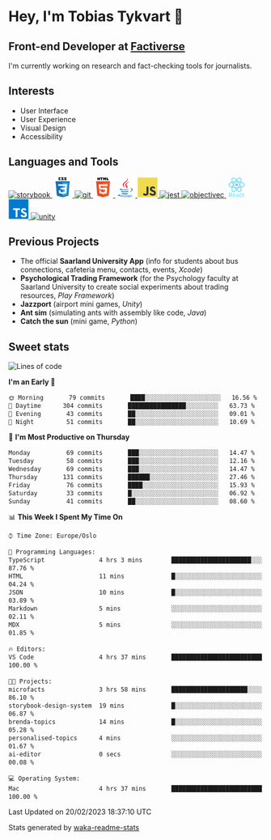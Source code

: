 # Hey, I'm Tobias Tykvart 🦉

## Front-end Developer at [Factiverse](https://www.factiverse.no/)

I'm currently working on research and fact-checking tools for journalists.

## Interests

- User Interface
- User Experience
- Visual Design
- Accessibility

## Languages and Tools

<!-- https://devicon.dev/ -->
<p align="left"> <a href="https://storybook.js.org/" target="_blank" rel="noreferrer"> <img src="https://cdn.jsdelivr.net/gh/devicons/devicon/icons/storybook/storybook-original.svg" alt="storybook" width="40" height="40"/> </a> <a href="https://www.w3schools.com/css/" target="_blank" rel="noreferrer"> <img src="https://raw.githubusercontent.com/devicons/devicon/master/icons/css3/css3-original-wordmark.svg" alt="css3" width="40" height="40"/> </a> <a href="https://git-scm.com/" target="_blank" rel="noreferrer"> <img src="https://www.vectorlogo.zone/logos/git-scm/git-scm-icon.svg" alt="git" width="40" height="40"/> </a> <a href="https://www.w3.org/html/" target="_blank" rel="noreferrer"> <img src="https://raw.githubusercontent.com/devicons/devicon/master/icons/html5/html5-original-wordmark.svg" alt="html5" width="40" height="40"/> </a> <a href="https://www.java.com" target="_blank" rel="noreferrer"> <img src="https://raw.githubusercontent.com/devicons/devicon/master/icons/java/java-original.svg" alt="java" width="40" height="40"/> </a> <a href="https://developer.mozilla.org/en-US/docs/Web/JavaScript" target="_blank" rel="noreferrer"> <img src="https://raw.githubusercontent.com/devicons/devicon/master/icons/javascript/javascript-original.svg" alt="javascript" width="40" height="40"/> </a> <a href="https://jestjs.io" target="_blank" rel="noreferrer"> <img src="https://www.vectorlogo.zone/logos/jestjsio/jestjsio-icon.svg" alt="jest" width="40" height="40"/> </a> <a href="https://developer.apple.com/library/archive/documentation/Cocoa/Conceptual/ProgrammingWithObjectiveC/Introduction/Introduction.html" target="_blank" rel="noreferrer"> <img src="https://www.vectorlogo.zone/logos/apple_objectivec/apple_objectivec-icon.svg" alt="objectivec" width="40" height="40"/> </a> <a href="https://reactjs.org/" target="_blank" rel="noreferrer"> <img src="https://raw.githubusercontent.com/devicons/devicon/master/icons/react/react-original-wordmark.svg" alt="react" width="40" height="40"/> </a> <a href="https://www.typescriptlang.org/" target="_blank" rel="noreferrer"> <img src="https://raw.githubusercontent.com/devicons/devicon/master/icons/typescript/typescript-original.svg" alt="typescript" width="40" height="40"/> </a> <a href="https://unity.com/" target="_blank" rel="noreferrer"> <img src="https://www.vectorlogo.zone/logos/unity3d/unity3d-icon.svg" alt="unity" width="40" height="40"/> </a> </p>

## Previous Projects

- The official **Saarland University App** (info for students about bus connections, cafeteria menu, contacts, events, _Xcode_)
- **Psychological Trading Framework** (for the Psychology faculty at Saarland University to create social experiments about trading resources, _Play Framework_)
- **Jazzport** (airport mini games, _Unity_)
- **Ant sim** (simulating ants with assembly like code, _Java_)
- **Catch the sun** (mini game, _Python_)

## Sweet stats

<!--START_SECTION:waka-->
![Lines of code](https://img.shields.io/badge/From%20Hello%20World%20I%27ve%20Written-1%20Million%20lines%20of%20code-blue)

**I'm an Early 🐤** 

```text
🌞 Morning       79 commits       ████░░░░░░░░░░░░░░░░░░░░░   16.56 % 
🌆 Daytime      304 commits       ████████████████░░░░░░░░░   63.73 % 
🌃 Evening       43 commits       ██░░░░░░░░░░░░░░░░░░░░░░░   09.01 % 
🌙 Night         51 commits       ██░░░░░░░░░░░░░░░░░░░░░░░   10.69 % 

```
📅 **I'm Most Productive on Thursday** 

```text
Monday          69 commits       ███░░░░░░░░░░░░░░░░░░░░░░   14.47 % 
Tuesday         58 commits       ███░░░░░░░░░░░░░░░░░░░░░░   12.16 % 
Wednesday       69 commits       ███░░░░░░░░░░░░░░░░░░░░░░   14.47 % 
Thursday       131 commits       ██████░░░░░░░░░░░░░░░░░░░   27.46 % 
Friday          76 commits       ████░░░░░░░░░░░░░░░░░░░░░   15.93 % 
Saturday        33 commits       █░░░░░░░░░░░░░░░░░░░░░░░░   06.92 % 
Sunday          41 commits       ██░░░░░░░░░░░░░░░░░░░░░░░   08.60 % 

```


📊 **This Week I Spent My Time On** 

```text
⌚︎ Time Zone: Europe/Oslo

💬 Programming Languages: 
TypeScript               4 hrs 3 mins        ██████████████████████░░░   87.76 % 
HTML                     11 mins             █░░░░░░░░░░░░░░░░░░░░░░░░   04.24 % 
JSON                     10 mins             █░░░░░░░░░░░░░░░░░░░░░░░░   03.89 % 
Markdown                 5 mins              ░░░░░░░░░░░░░░░░░░░░░░░░░   02.11 % 
MDX                      5 mins              ░░░░░░░░░░░░░░░░░░░░░░░░░   01.85 % 

🔥 Editors: 
VS Code                  4 hrs 37 mins       █████████████████████████   100.00 % 

🐱‍💻 Projects: 
microfacts               3 hrs 58 mins       █████████████████████░░░░   86.10 % 
storybook-design-system  19 mins             █░░░░░░░░░░░░░░░░░░░░░░░░   06.87 % 
brenda-topics            14 mins             █░░░░░░░░░░░░░░░░░░░░░░░░   05.28 % 
personalised-topics      4 mins              ░░░░░░░░░░░░░░░░░░░░░░░░░   01.67 % 
ai-editor                0 secs              ░░░░░░░░░░░░░░░░░░░░░░░░░   00.08 % 

💻 Operating System: 
Mac                      4 hrs 37 mins       █████████████████████████   100.00 % 

```


 Last Updated on 20/02/2023 18:37:10 UTC
<!--END_SECTION:waka-->

Stats generated by [waka-readme-stats](https://github.com/anmol098/waka-readme-stats)
